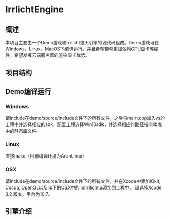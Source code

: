 # IrrlichtEngine

## 概述
本项目主要由一个Demo游戏和Irrlicht鬼火引擎的源代码组成。Demo游戏可在Windows，Linux，MacOS下编译运行。并且希望能够更加依赖GPU显卡等硬件，希望发挥云端服务器的渲染显卡优势。

## 项目结构

## Demo编译运行
### Windows
请include在demo/source/include文件下的所有文件，之后将main.cpp加入vs的工程中并选择相应的sdk，配置工程选择Win10sdk，并选择相应的路径指向lib库中的静态库文件。

### Linux
直接make（目前编译环境为ArchLinux）

### OSX
请include在demo/source/include文件下的所有文件，并在Xcode中添加IOkit, Cocoa, OpenGL以及lib下的OSX中的libIrrilicht.a添加到工程中，
请选择Xcode 3.2 版本，平台为10.7。

## 引擎介绍

